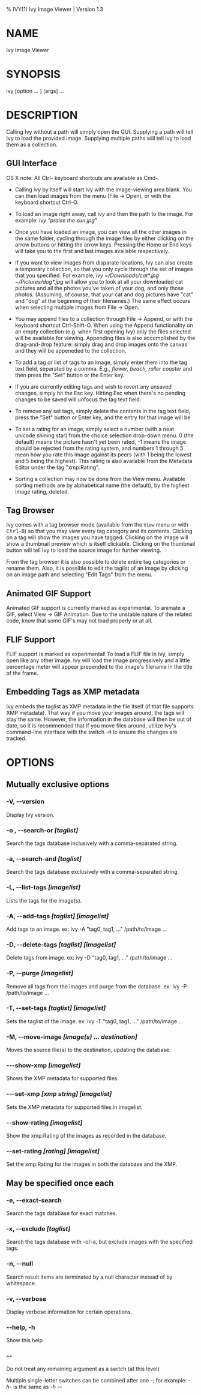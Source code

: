 % IVY(1) Ivy Image Viewer | Version 1.3

# NAME
Ivy Image Viewer

# SYNOPSIS
ivy [option ... ] [args] ...

# DESCRIPTION

Calling Ivy without a path will simply open the GUI.
Supplying a path will tell Ivy to load the provided image.
Supplying multiple paths will tell Ivy to load them as a collection.

## GUI Interface
OS X note: All Ctrl- keyboard shortcuts are available as
Cmd-.

- Calling *ivy* by itself will start Ivy with the image-viewing area blank. You
  can then load images from the menu (File -> Open), or with the keyboard
  shortcut Ctrl-O.

- To load an image right away, call *ivy* and then the path to the image.
  For example: *ivy "praise the sun.jpg"*

- Once you have loaded an image, you can view all the other images in the same
  folder, cycling through the image files by either clicking on the arrow
  buttons or hitting the arrow keys. Pressing the Home or End keys will take you
  to the first and last images available respectively.

- If you want to view images from disparate locations, Ivy can also create
  a temporary collection, so that you only cycle through the set of images that
  you specified. For example, *ivy ~/Downloads/cat\*.jpg ~/Pictures/dog\*.jpg*
  will allow you to look at all your downloaded cat pictures and all the photos
  you've taken of your dog, and only those photos. (Assuming, of course, that
  your cat and dog pictures have "cat" and "dog" at the beginning of their
  filenames.) The same effect occurs when selecting multiple images from File ->
  Open.

- You may append files to a collection through File -> Append, or with the
  keyboard shortcut Ctrl-Shift-O. When using
  the Append functionality on an empty collection (e.g. when first opening Ivy)
  only the files selected will be available for viewing. Appending files is also
  accomplished by the drag-and-drop feature: simply drag and drop images onto
  the canvas and they will be appeneded to the collection.

- To add a tag or list of tags to an image, simply enter them into the tag text
  field, separated by a comma. E.g., *flower, beach, roller coaster* and then
  press the "Set" button or the Enter key.

- If you are currently editing tags and wish to revert any unsaved changes, simply
  hit the Esc key. Hitting Esc when there's no pending changes
  to be saved will unfocus the tag text field.

- To remove any set tags, simply delete the contents in the tag text field,
  press the "Set" button or Enter key, and the entry for that image will be
 
- To set a rating for an image, simply select a number (with a neat unicode
  shining star) from the choice selection drop-down menu. 0 (the default)
  means the picture hasn't yet been rated, -1 means the image should be rejected
  from the rating system, and numbers 1 through 5 mean how you rate this image
  against its peers (with 1 being the lowest and 5 being the highest). This
  rating is also available from the Metadata Editor under the tag "xmp:Rating".

- Sorting a collection may now be done from the View menu. Available sorting
  methods are by alphabetical name (the default), by the highest image rating,
  deleted.

## Tag Browser

Ivy comes with a tag browser mode (available from the `View` menu or with
<kbd>Ctrl</kbd>-<kbd>B</kbd>) so that you may view every tag category and its
contents. Clicking on a tag will show the images you have tagged. Clicking on
the image will show a thumbnail preview which is itself clickable. Clicking on
the thumbnail button will tell Ivy to load the source image for further viewing.

From the tag browser it is also possible to delete entire tag categories or
rename them. Also, it is possible to edit the taglist of an image by clicking on
an image path and selecting "Edit Tags" from the menu.

## Animated GIF Support

Animated GIF support is currently marked as experimental. To animate a GIF,
select View -> GIF Animation. Due to the unstable nature of the related code,
know that some GIF's may not load properly or at all.

## FLIF Support

FLIF support is marked as experimental! To load a FLIF file in Ivy, simply open
like any other image. Ivy will load the image progressively and a little
percentage meter will appear prepended to the image's filename in the title of
the frame.

## Embedding Tags as XMP metadata

Ivy embeds the taglist as XMP metadata in the file itself (if that file supports
XMP metadata). That way if you move your images around, the tags will stay the
same. However, the information in the database will then be out of date, so it
is recommended that if you move files around, utilize Ivy's command-line
interface with the switch `-M` to ensure the changes are tracked.

# OPTIONS

## Mutually exclusive options

### -V, --version
Display Ivy version.

### -o , --search-or *[taglist]*
Search the tags database inclusively with a comma-separated string.

### -a, --search-and *[taglist]*
Search the tags database exclusively with a comma-separated string.

### -L, --list-tags *[imagelist]*
Lists the tags for the image(s).

### -A, --add-tags *[taglist]* *[imagelist]*
Add tags to an image. ex: ivy -A "tag0, tag1, ..." /path/to/image ...

### -D, --delete-tags *[taglist]* *[imagelist]*
Delete tags from image. ex: ivy -D "tag0, tag1, ..." /path/to/image ...

### -P, --purge *[imagelist]*
Remove all tags from the images and purge from the database. ex: ivy -P /path/to/image ...

### -T, --set-tags *[taglist]* *[imagelist]*
Sets the taglist of the image. ex: ivy -T "tag0, tag1, ..." /path/to/image ...

### -M, --move-image *[image(s) ... destination]*
Moves the source file(s) to the destination, updating the database.

### ---show-xmp *[imagelist]*
Shows the XMP metadata for supported files.

### ---set-xmp *[xmp string]* *[imagelist]*
Sets the XMP metadata for supported files in imagelist.

### --show-rating *[imagelist]*
Show the xmp:Rating of the images as recorded in the database.

### --set-rating *[rating]* *[imagelist]*
Set the xmp:Rating for the images in both the database and the XMP.

## May be specified once each

### -e, --exact-search
Search the tags database for exact matches.

### -x, --exclude *[taglist]*
Search the tags database with -o/-a, but exclude images with the specified tags.

### -n, --null
Search result items are terminated by a null character instead of by whitespace.

### -v, --verbose
Display verbose information for certain operations.

### --help, -h
Show this help

### --
Do not treat any remaining argument as a switch (at this level)


Multiple single-letter switches can be combined after one *-*; for example: *-h-* is the same as *-h --*
